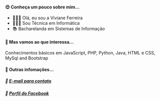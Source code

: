 #### :blush: Conheça um pouco sobre mim...
- 🦹🏻‍♀️ Olá, eu sou a Viviane Ferreira 
- 👩🏻‍🎓 Sou Técnica em Informática
- 📚 Bacharelanda em Sistemas de Informação
#### :rocket: Mas vamos ao que interessa...
Conhecimentos básicos em JavaScript, PHP, Python, Java, HTML e CSS, MySql and Bootstrap 
#### 💬 Outras infomações...
##### :email: [E-mail para contato](vferreiradeoliveira595@gmail.com)
##### :link: [Perfil do Facebook](https://www.facebook.com/profile.php?id=100007557184211)
